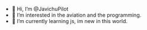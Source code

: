 - 👋 Hi, I’m @JavichuPilot
- 👀 I’m interested in the aviation and the programming.
- 🌱 I’m currently learning js, im new in this world.
